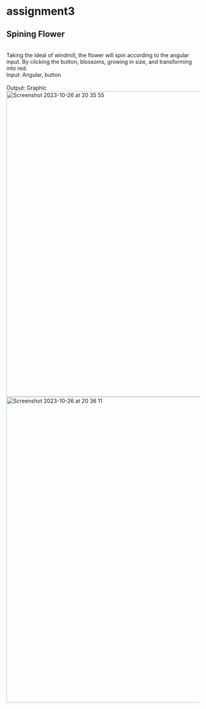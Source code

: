 # assignment3
## Spining Flower
<br> Taking the ideal of windmill, the flower will spin according to the angular input. By clicking the button, blossoms, growing in size, and transforming into red.
<br> Input: Angular, button  
<br> Output: Graphic
<br> 
<img width="797" alt="Screenshot 2023-10-26 at 20 35 55" src="https://github.com/shiyawu54/IXD-256-Shiya/assets/124006593/30241be5-0e56-4d24-a9f9-a51f034ac708">
<img width="797" alt="Screenshot 2023-10-26 at 20 36 11" src="https://github.com/shiyawu54/IXD-256-Shiya/assets/124006593/f28e4d7c-376b-4339-8c4e-6a06e678956a">
